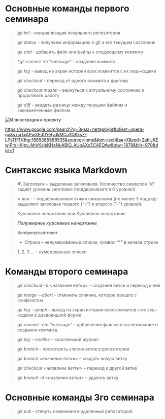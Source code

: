 # Основные команды первого семинара

> *git init* - инициализация локального репозитория

> *git status* - получаем информацию о git и его текущем состоянии

> *git add* - добавить файл или файлы к следующему коммиту

> *git commit -m "message" - создание коммита

> *git log* - вывод на экран истории всех коммитов с их хеш-кодами

> *git checkout* - переход от одного коммита к другому

> *git checkout master* - вернуться к актуальному состоянию и продолжить работу

> *git diff* - увидеть разницу между текущим файлом и закоммиченным файлом

![Иллюстрация к проекту](https://4lapy.ru/resize/800x370/upload/medialibrary/f10/f10cd0408880f408ce7b688d55e65bab.jpg)

https://www.google.com/search?q=Зима+петербург&client=opera-gx&sxsrf=APwXEdflYetyJkMCa3Q9xsZ-LPsTPTVfhg:1685385588535&source=lnms&tbm=isch&sa=X&ved=2ahUKEwjPrsHKlpv_AhVKxIsKHaNuABIQ_AUoAXoECAEQAw&biw=1879&bih=970&dpr=1

# Синтаксис языка Markdown

> #\ Заголовок – выделение заголовков. Количество символов “#” задаёт уровень заголовка  (поддерживается 6 уровней).

> = или - – подчёркиванием этими символами (не менее 3 подряд) выделяют заголовки  первого (“=”) и второго (“-”) уровней.

>*Курсивное начертание* или _Курсивное начертание_

>***Полужирное курсивное начертание***

>	~~Зачёркнутый текст~~

>	* Строка – ненумерованные списки, символ “*” в начале строки

>1, 2, 3 … – нумерованные списки 

# Команды второго семинара

> *git checkout*  -b <название ветки> - создание ветки и переход к ней

> *git merge --abort* - отменить слияние, которое прошло с конфликтом

> *git log --graph* - вывод на экран истории всех коммитов с их хеш-кодами в древовидной форме

> *git commit -am “message”* – добавление файлов в отслеживание и создание коммита.

> *git log --oneline* – коротенький журнал

> *git branch* – посмотреть список веток в репозитории

> *git branch <название ветки>* – создать новую ветку

> *git checkout <название ветки>* – переход к другой ветке

> *git branch -d <название ветки>* – удалить ветку

# Основные команды 3го семинара

> *git pull* - стянуть изменения в удаленный репозиторий.
